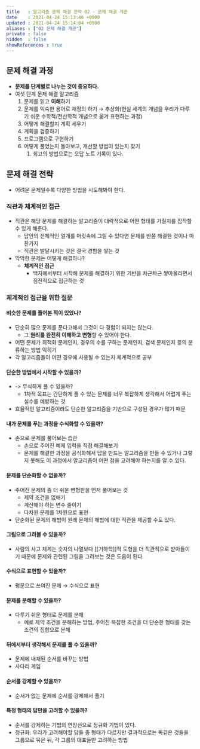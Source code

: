 ```yaml
---
title   : 알고리즘 문제 해결 전략 02 - 문제 해결 개관 
date    : 2021-04-24 15:13:46 +0900
updated : 2021-04-24 15:14:04 +0900
aliases : ["02 문제 해결 개관"]
private : false
hidden  : false
showReferences : true
---
```

## 문제 해결 과정 
- **문제를 단계별로 나누는 것이 중요하다.**
- 여섯 단계 문제 해결 알고리즘 
  1. 문제를 읽고 **이해**하기
  2. 문제를 익숙한 용어로 재정의 하기 → 추상화(현실 세계의 개념을 우리가 다루기 쉬운 수학적/전산학적 개념으로 옮겨 표현하는 과정)
  3. 어떻게 해결할지 계획 세우기
  4. 계획을 검증하기
  5. 프로그램으로 구현하기
  6. 어떻게 풀었는지 돌아보고, 개선할 방법이 있는지 찾기 
     1. 회고의 방법으로는 오답 노트 기록이 있다. 

## 문제 해결 전략 
- 어려운 문제일수록 다양한 방법을 시도해봐야 한다.  

### 직관과 체계적인 접근
- 직관은 해당 문제를 해결하는 알고리즘이 대략적으로 어떤 형태를 가질지를 짐작할 수 있게 해준다.  
  - 답안의 전체적인 얼개를 머릿속에 그릴 수 있다면 문제를 반쯤 해결한 것이나 마찬가지 
  - 직관은 발달시키는 것은 결국 경험을 쌓는 것 
- 막막한 문제는 어떻게 해결하나?
  - **체계적인 접근**
	  - 백지에서부터 시작해 문제를 해결하기 위한 기반을 차근차근 쌓아올리면서 점진적으로 접근하는 것 

### 체계적인 접근을 위한 질문 

#### 비슷한 문제를 풀어본 적이 있었나?  
- 단순히 많으 문제를 푼다고해서 그것이 다 경험이 되지는 않는다.  
	- 그 **원리를 완전히 이해하고 변형**할 수 있어야 한다. 
- 어떤 문제가 최적화 문제인지, 경우의 수를 구하는 문제인지, 검색 문제인지 등의 분류하는 방법 익히기 
- 각 알고리즘들이 어떤 경우에 사용될 수 있는지 체계적으로 공부 

#### 단순한 방법에서 시작할 수 있을까?  
- -> 무식하게 풀 수 있을까? 
	- 1차적 목표는 간단하게 풀 수 있는 문제를 너무 복잡하게 생각해서 어렵게 푸는 실수를 예방하는 것 
- 효율적인 알고리즘이라도 단순한 알고리즘을 기반으로 구성된 경우가 많기 때문 


#### 내가 문제를 푸는 과정을 수식화할 수 있을까? 
- 손으로 문제를 풀어보는 습관 
	- 손으로 주어진 예제 입력을 직접 해결해보기 
	- 문제를 해결한 과정을 공식화해서 답을 만드는 알고리즘을 만들 수 있거나 그렇지 못해도 이 과정에서 알고리즘이 어떤 점을 고려해야 하는지를 알 수 있다. 


#### 문제를 단순화할 수 없을까? 
- 주어진 문제의 좀 더 쉬운 변형판을 먼저 풀어보는 것 
	- 제약 조건을 없애기 
	- 계산해야 하는 변수 줄이기 
	- 다차원 문제를 1차원으로 표현 
- 단순화된 문제의 해법이 원래 문제의 해법에 대한 직관을 제공할 수도 있다. 

#### 그림으로 그려볼 수 있을까? 
- 사람의 사고 체계는 숫자의 나열보다 [[기하학]]적 도형을 더 직관적으로 받아들이기 때문에 문제와 관련된 그림을 그려보는 것은 도움이 된다.  

#### 수식으로 표현할 수 있을까? 
- 평문으로 쓰여진 문제 → 수식으로 표현   

#### 문제를 분해할 수 있을까? 
- 다루기 쉬운 형태로 문제를 분해
	- 예로 제약 조건을 분해하는 방법, 주어진 복잡한 조건을 더 단순한 형태를 갖는 조건의 집합으로 분해  

#### 뒤에서부터 생각해서 문제를 풀 수 있을까?  
- 문제에 내재된 순서를 바꾸는 방법 
- 사다리 게임 

#### 순서를 강제할 수 있을까? 
- 순서가 없는 문제에 순서를 강제해서 풀기 

#### 특정 형태의 답만을 고려할 수 있을까?  
- 순서를 강제하는 기법의 연장선으로 정규화 기법이 있다. 
- 정규화: 우리가 고려해야할 답들 중 형태가 다르지만 결과적으로는 똑같은 것들을 그룹으로 묶은 뒤, 각 그룹의 대표들만 고려하는 방법 